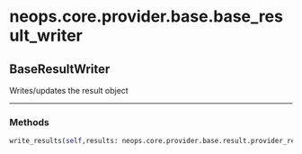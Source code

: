 # neops.core.provider.base.base_result_writer
## BaseResultWriter
Writes/updates the result object

----------

### Methods
```python
write_results(self,results: neops.core.provider.base.result.provider_result_composite.ProviderResultsComposite,execution_id: int,run_on_result: neops.core.provider.base.enum.RunOnEnum,success_message: str = '',finish: bool = False) -> NoneType
```